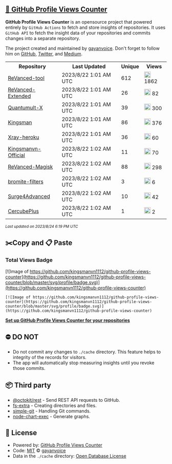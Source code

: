## [🚀 GitHub Profile Views Counter](https://github.com/gayanvoice/github-profile-views-counter)
**GitHub Profile Views Counter** is an opensource project that powered entirely by  `GitHub Actions` to fetch and store insights of repositories.
It uses `GitHub API` to fetch the insight data of your repositories and commits changes into a separate repository.

The project created and maintained by [gayanvoice](https://github.com/gayanvoice). Don't forget to follow him on [GitHub](https://github.com/gayanvoice), [Twitter](https://twitter.com/gayanvoice), and [Medium](https://gayanvoice.medium.com/).

<table>
	<tr>
		<th>
			Repository
		</th>
		<th>
			Last Updated
		</th>
		<th>
			Unique
		</th>
		<th>
			Views
		</th>
	</tr>
	<tr>
		<td>
			<a href="https://github.com/kingsmanvn1112/github-profile-views-counter/tree/master/readme/539448332/year.md">
				ReVanced-tool
			</a>
		</td>
		<td>
			2023/8/22 1:01 AM UTC
		</td>
		<td>
			612
		</td>
		<td>
			<img alt="Response time graph" src="https://github.com/kingsmanvn1112/github-profile-views-counter/raw/master/graph/539448332/small/year.png" height="20"> 1862
		</td>
	</tr>
	<tr>
		<td>
			<a href="https://github.com/kingsmanvn1112/github-profile-views-counter/tree/master/readme/566457629/year.md">
				ReVanced-Extended
			</a>
		</td>
		<td>
			2023/8/22 1:01 AM UTC
		</td>
		<td>
			26
		</td>
		<td>
			<img alt="Response time graph" src="https://github.com/kingsmanvn1112/github-profile-views-counter/raw/master/graph/566457629/small/year.png" height="20"> 82
		</td>
	</tr>
	<tr>
		<td>
			<a href="https://github.com/kingsmanvn1112/github-profile-views-counter/tree/master/readme/476203045/year.md">
				Quantumult-X
			</a>
		</td>
		<td>
			2023/8/22 1:01 AM UTC
		</td>
		<td>
			39
		</td>
		<td>
			<img alt="Response time graph" src="https://github.com/kingsmanvn1112/github-profile-views-counter/raw/master/graph/476203045/small/year.png" height="20"> 300
		</td>
	</tr>
	<tr>
		<td>
			<a href="https://github.com/kingsmanvn1112/github-profile-views-counter/tree/master/readme/440376790/year.md">
				Kingsman
			</a>
		</td>
		<td>
			2023/8/22 1:01 AM UTC
		</td>
		<td>
			86
		</td>
		<td>
			<img alt="Response time graph" src="https://github.com/kingsmanvn1112/github-profile-views-counter/raw/master/graph/440376790/small/year.png" height="20"> 376
		</td>
	</tr>
	<tr>
		<td>
			<a href="https://github.com/kingsmanvn1112/github-profile-views-counter/tree/master/readme/468209432/year.md">
				Xray-heroku
			</a>
		</td>
		<td>
			2023/8/22 1:01 AM UTC
		</td>
		<td>
			36
		</td>
		<td>
			<img alt="Response time graph" src="https://github.com/kingsmanvn1112/github-profile-views-counter/raw/master/graph/468209432/small/year.png" height="20"> 60
		</td>
	</tr>
	<tr>
		<td>
			<a href="https://github.com/kingsmanvn1112/github-profile-views-counter/tree/master/readme/544800883/year.md">
				Kingsmanvn-Official
			</a>
		</td>
		<td>
			2023/8/22 1:02 AM UTC
		</td>
		<td>
			11
		</td>
		<td>
			<img alt="Response time graph" src="https://github.com/kingsmanvn1112/github-profile-views-counter/raw/master/graph/544800883/small/year.png" height="20"> 70
		</td>
	</tr>
	<tr>
		<td>
			<a href="https://github.com/kingsmanvn1112/github-profile-views-counter/tree/master/readme/588782327/year.md">
				ReVanced-Magisk
			</a>
		</td>
		<td>
			2023/8/22 1:02 AM UTC
		</td>
		<td>
			88
		</td>
		<td>
			<img alt="Response time graph" src="https://github.com/kingsmanvn1112/github-profile-views-counter/raw/master/graph/588782327/small/year.png" height="20"> 298
		</td>
	</tr>
	<tr>
		<td>
			<a href="https://github.com/kingsmanvn1112/github-profile-views-counter/tree/master/readme/591634128/year.md">
				bromite-filters
			</a>
		</td>
		<td>
			2023/8/22 1:02 AM UTC
		</td>
		<td>
			3
		</td>
		<td>
			<img alt="Response time graph" src="https://github.com/kingsmanvn1112/github-profile-views-counter/raw/master/graph/591634128/small/year.png" height="20"> 6
		</td>
	</tr>
	<tr>
		<td>
			<a href="https://github.com/kingsmanvn1112/github-profile-views-counter/tree/master/readme/582441774/year.md">
				Surge4Advanced
			</a>
		</td>
		<td>
			2023/8/22 1:02 AM UTC
		</td>
		<td>
			10
		</td>
		<td>
			<img alt="Response time graph" src="https://github.com/kingsmanvn1112/github-profile-views-counter/raw/master/graph/582441774/small/year.png" height="20"> 42
		</td>
	</tr>
	<tr>
		<td>
			<a href="https://github.com/kingsmanvn1112/github-profile-views-counter/tree/master/readme/499981930/year.md">
				CercubePlus
			</a>
		</td>
		<td>
			2023/8/22 1:02 AM UTC
		</td>
		<td>
			1
		</td>
		<td>
			<img alt="Response time graph" src="https://github.com/kingsmanvn1112/github-profile-views-counter/raw/master/graph/499981930/small/year.png" height="20"> 2
		</td>
	</tr>
</table>

<small><i>Last updated on 2023/8/24 6:19 PM UTC</i></small>

## ✂️Copy and 📋 Paste
### Total Views Badge
[![Image of https://github.com/kingsmanvn1112/github-profile-views-counter](https://github.com/kingsmanvn1112/github-profile-views-counter/blob/master/svg/profile/badge.svg)](https://github.com/kingsmanvn1112/github-profile-views-counter)

```readme
[![Image of https://github.com/kingsmanvn1112/github-profile-views-counter](https://github.com/kingsmanvn1112/github-profile-views-counter/blob/master/svg/profile/badge.svg)](https://github.com/kingsmanvn1112/github-profile-views-counter)
```
[**Set up GitHub Profile Views Counter for your repositories**](https://github.com/gayanvoice/github-profile-views-counter)
## ⛔ DO NOT
- Do not commit any changes to `./cache` directory. This feature helps to integrity of the records for visitors.
- The app will automatically stop measuring insights until you revoke those commits.
## 📦 Third party

- [@octokit/rest](https://www.npmjs.com/package/@octokit/rest) - Send REST API requests to GitHub.
- [fs-extra](https://www.npmjs.com/package/fs-extra) - Creating directories and files.
- [simple-git](https://www.npmjs.com/package/simple-git) - Handling Git commands.
- [node-chart-exec](https://www.npmjs.com/package/node-chart-exec) - Generate graphs.
## 📄 License
- Powered by: [GitHub Profile Views Counter](https://github.com/gayanvoice/github-profile-views-counter)
- Code: [MIT](./LICENSE) © [gayanvoice](https://github.com/gayanvoice)
- Data in the `./cache` directory: [Open Database License](https://opendatacommons.org/licenses/odbl/1-0/)